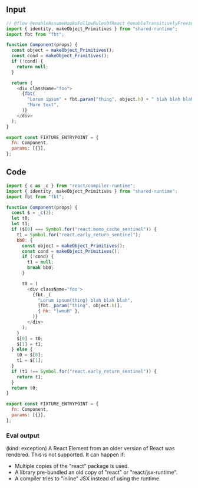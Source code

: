 
## Input

```javascript
// @flow @enableAssumeHooksFollowRulesOfReact @enableTransitivelyFreezeFunctionExpressions
import { identity, makeObject_Primitives } from "shared-runtime";
import fbt from "fbt";

function Component(props) {
  const object = makeObject_Primitives();
  const cond = makeObject_Primitives();
  if (!cond) {
    return null;
  }

  return (
    <div className="foo">
      {fbt(
        "Lorum ipsum" + fbt.param("thing", object.b) + " blah blah blah",
        "More text",
      )}
    </div>
  );
}

export const FIXTURE_ENTRYPOINT = {
  fn: Component,
  params: [{}],
};

```

## Code

```javascript
import { c as _c } from "react/compiler-runtime";
import { identity, makeObject_Primitives } from "shared-runtime";
import fbt from "fbt";

function Component(props) {
  const $ = _c(2);
  let t0;
  let t1;
  if ($[0] === Symbol.for("react.memo_cache_sentinel")) {
    t1 = Symbol.for("react.early_return_sentinel");
    bb0: {
      const object = makeObject_Primitives();
      const cond = makeObject_Primitives();
      if (!cond) {
        t1 = null;
        break bb0;
      }

      t0 = (
        <div className="foo">
          {fbt._(
            "Lorum ipsum{thing} blah blah blah",
            [fbt._param("thing", object.b)],
            { hk: "lwmuH" },
          )}
        </div>
      );
    }
    $[0] = t0;
    $[1] = t1;
  } else {
    t0 = $[0];
    t1 = $[1];
  }
  if (t1 !== Symbol.for("react.early_return_sentinel")) {
    return t1;
  }
  return t0;
}

export const FIXTURE_ENTRYPOINT = {
  fn: Component,
  params: [{}],
};

```
      
### Eval output
(kind: exception) A React Element from an older version of React was rendered. This is not supported. It can happen if:
- Multiple copies of the "react" package is used.
- A library pre-bundled an old copy of "react" or "react/jsx-runtime".
- A compiler tries to "inline" JSX instead of using the runtime.